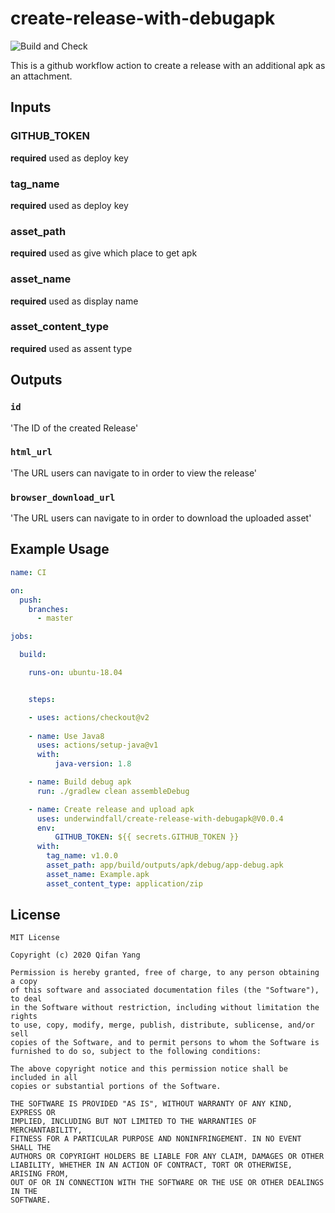 # create-release-with-debugapk
![Build and Check](https://github.com/underwindfall/create-release-with-debugapk/workflows/Build%20and%20Check/badge.svg)

This is a github workflow action to create a release with an additional apk as an attachment. 

## Inputs

### GITHUB_TOKEN

**required**  used as deploy key

### tag_name
**required**  used as deploy key

### asset_path
**required**  used as give which place to get apk

### asset_name
**required**  used as display name

### asset_content_type 
**required**  used as assent type

## Outputs
### `id`
'The ID of the created Release'
### `html_url` 
'The URL users can navigate to in order to view the release'
### `browser_download_url`
'The URL users can navigate to in order to download the uploaded asset'

## Example Usage

```yaml
name: CI

on:
  push:
    branches: 
      - master

jobs:

  build:

    runs-on: ubuntu-18.04


    steps:

    - uses: actions/checkout@v2
      
    - name: Use Java8
      uses: actions/setup-java@v1
      with:
          java-version: 1.8

    - name: Build debug apk
      run: ./gradlew clean assembleDebug

    - name: Create release and upload apk
      uses: underwindfall/create-release-with-debugapk@V0.0.4
      env:
          GITHUB_TOKEN: ${{ secrets.GITHUB_TOKEN }}
      with:
        tag_name: v1.0.0
        asset_path: app/build/outputs/apk/debug/app-debug.apk
        asset_name: Example.apk
        asset_content_type: application/zip
```

## License

```
MIT License

Copyright (c) 2020 Qifan Yang

Permission is hereby granted, free of charge, to any person obtaining a copy
of this software and associated documentation files (the "Software"), to deal
in the Software without restriction, including without limitation the rights
to use, copy, modify, merge, publish, distribute, sublicense, and/or sell
copies of the Software, and to permit persons to whom the Software is
furnished to do so, subject to the following conditions:

The above copyright notice and this permission notice shall be included in all
copies or substantial portions of the Software.

THE SOFTWARE IS PROVIDED "AS IS", WITHOUT WARRANTY OF ANY KIND, EXPRESS OR
IMPLIED, INCLUDING BUT NOT LIMITED TO THE WARRANTIES OF MERCHANTABILITY,
FITNESS FOR A PARTICULAR PURPOSE AND NONINFRINGEMENT. IN NO EVENT SHALL THE
AUTHORS OR COPYRIGHT HOLDERS BE LIABLE FOR ANY CLAIM, DAMAGES OR OTHER
LIABILITY, WHETHER IN AN ACTION OF CONTRACT, TORT OR OTHERWISE, ARISING FROM,
OUT OF OR IN CONNECTION WITH THE SOFTWARE OR THE USE OR OTHER DEALINGS IN THE
SOFTWARE.
```

